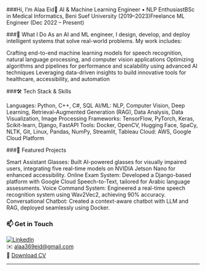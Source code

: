 ###Hi, I’m Alaa Eid👋
AI & Machine Learning Engineer • NLP EnthusiastBSc in Medical Informatics, Beni Suef University (2019–2023)Freelance ML Engineer (Dec 2022 – Present)

###🔭 What I Do
As an AI and ML engineer, I design, develop, and deploy intelligent systems that solve real-world problems. My work includes:

Crafting end-to-end machine learning models for speech recognition, natural language processing, and computer vision applications
Optimizing algorithms and pipelines for performance and scalability using advanced AI techniques
Leveraging data-driven insights to build innovative tools for healthcare, accessibility, and automation


###🛠️ Tech Stack & Skills

Languages: Python, C++, C#, SQL
AI/ML: NLP, Computer Vision, Deep Learning, Retrieval-Augmented Generation (RAG), Data Analysis, Data Visualization, Image Processing
Frameworks: TensorFlow, PyTorch, Keras, Scikit-learn, Django, FastAPI
Tools: Docker, OpenCV, Hugging Face, SpaCy, NLTK, Git, Linux, Pandas, NumPy, Streamlit, Tableau
Cloud: AWS, Google Cloud Platform


###🌟 Featured Projects

Smart Assistant Glasses: Built AI-powered glasses for visually impaired users, integrating five real-time models on NVIDIA Jetson Nano for enhanced accessibility.
Online Exam System: Developed a Django-based platform with Google Cloud Speech-to-Text, tailored for Arabic language assessments.
Voice Command System: Engineered a real-time speech recognition system using Wav2Vec2, achieving 90% accuracy.
Conversational Chatbot: Created a context-aware chatbot with LLM and RAG, deployed seamlessly using Docker.


### 📫 Get in Touch
[![LinkedIn](https://img.shields.io/badge/LinkedIn-Alaaeid2-blue?logo=linkedin&logoColor=white)](https://www.linkedin.com/in/alaaeid-853/)  
✉️ alaa369eid@gmail.com  
📄 [Download CV](https://drive.google.com/file/d/1D6L3ysgbA_Ll1H7lFX-_MdtfKyVRNBf-/view?usp=drive_link)

---
<!-- 
**Alaaeid2/Alaaeid2** is a ✨ _special_ ✨ repository because its `README.md` (this file) appears on your GitHub profile.

Here are some ideas to get you started:

- 🔭 I’m currently working on ...
- 🌱 I’m currently learning ...
- 👯 I’m looking to collaborate on ...
- 🤔 I’m looking for help with ...
- 💬 Ask me about ...
- 📫 How to reach me: ...
- 😄 Pronouns: ...
- ⚡ Fun fact: ...
-->
